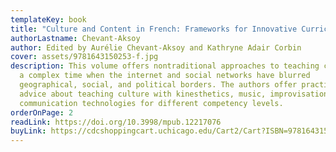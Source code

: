 ```yaml
---
templateKey: book
title: "Culture and Content in French: Frameworks for Innovative Curricula"
authorLastname: Chevant-Aksoy
author: Edited by Aurélie Chevant-Aksoy and Kathryne Adair Corbin
cover: assets/9781643150253-f.jpg
description: This volume offers nontraditional approaches to teaching culture in
  a complex time when the internet and social networks have blurred
  geographical, social, and political borders. The authors offer practical
  advice about teaching culture with kinesthetics, music, improvisation, and
  communication technologies for different competency levels.
orderOnPage: 2
readLink: https://doi.org/10.3998/mpub.12217076
buyLink: https://cdcshoppingcart.uchicago.edu/Cart2/Cart?ISBN=9781643150253&PRESS=lever
---
```

